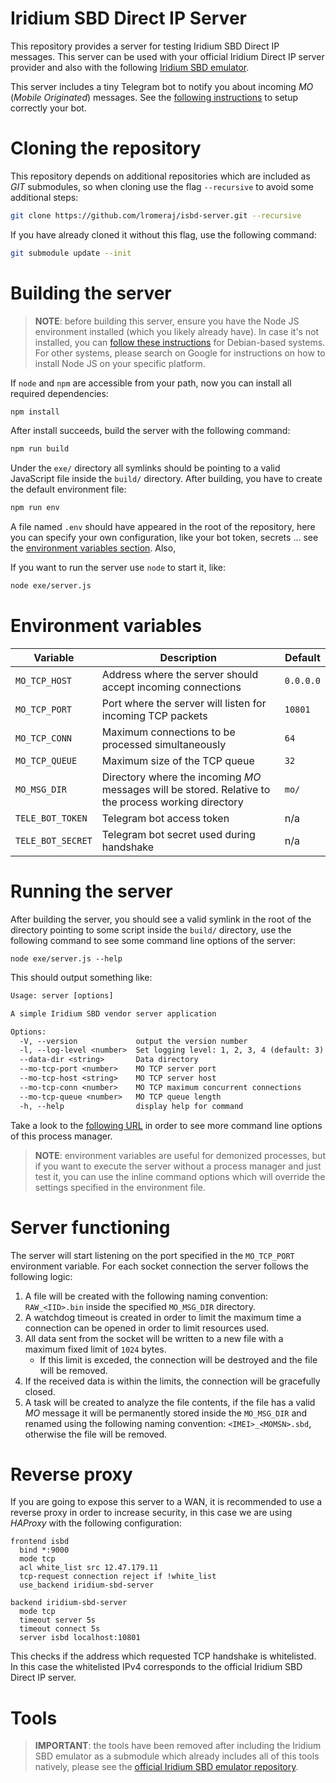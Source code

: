 # Iridium SBD Direct IP Server
This repository provides a server for testing Iridium SBD Direct IP messages. This server can be used with your official Iridium Direct IP server provider and also with the following [Iridium SBD emulator](https://github.com/lromeraj/isbd-emu).

This server includes a tiny Telegram bot to notify you about incoming _MO_ (_Mobile Originated_) messages. See the [following instructions](https://github.com/lromeraj/tele-bot) to setup correctly your bot.

# Cloning the repository

This repository depends on additional repositories which are included as _GIT_ submodules, so when cloning use the flag `--recursive` to avoid some additional steps:
``` bash
git clone https://github.com/lromeraj/isbd-server.git --recursive
```

If you have already cloned it without this flag, use the following command:
``` bash
git submodule update --init
```

# Building the server

> **NOTE**: before building this server, ensure you have the Node JS environment installed (which you likely already have). In case it's not installed, you can [follow these instructions](https://github.com/nodesource/distributions#installation-instructions) for Debian-based systems. For other systems, please search on Google for instructions on how to install Node JS on your specific platform.

If `node` and `npm` are accessible from your path, now you can install all required dependencies:
``` bash
npm install
```

After install succeeds, build the server with the following command:
``` bash
npm run build
```

Under the `exe/` directory all symlinks should be pointing to a valid JavaScript file inside the `build/` directory. After building, you have to create the default environment file:
``` bash
npm run env
```

A file named `.env` should have appeared in the root of the repository, here you can specify your own configuration, like your bot token, secrets ... see the [environment variables section](#environment-variables). Also, 

If you want to run the server use `node` to start it, like:
``` bash
node exe/server.js
```
  
# Environment variables
| Variable | Description | Default |
|----|----|----|
| `MO_TCP_HOST` | Address where the server should accept incoming connections | `0.0.0.0` |
| `MO_TCP_PORT` | Port where the server will listen for incoming TCP packets | `10801` |
| `MO_TCP_CONN` | Maximum connections to be processed simultaneously | `64` |
| `MO_TCP_QUEUE` | Maximum size of the TCP queue | `32` |
| `MO_MSG_DIR` | Directory where the incoming _MO_ messages will be stored. Relative to the process working directory | `mo/` |
| `TELE_BOT_TOKEN` | Telegram bot access token | n/a |
| `TELE_BOT_SECRET` | Telegram bot secret used during handshake | n/a |

# Running the server

After building the server, you should see a valid symlink in the root of the directory pointing to some script inside the `build/` directory, use the following command to see some command line options of the server:
```
node exe/server.js --help
```

This should output something like:
``` txt
Usage: server [options]

A simple Iridium SBD vendor server application

Options:
  -V, --version             output the version number
  -l, --log-level <number>  Set logging level: 1, 2, 3, 4 (default: 3)
  --data-dir <string>       Data directory
  --mo-tcp-port <number>    MO TCP server port
  --mo-tcp-host <string>    MO TCP server host
  --mo-tcp-conn <number>    MO TCP maximum concurrent connections
  --mo-tcp-queue <number>   MO TCP queue length
  -h, --help                display help for command
```

Take a look to the [following URL](https://pm2.keymetrics.io/docs/usage/process-management/) in order to see more command line options of this process manager.

> **NOTE**: environment variables are useful for demonized processes, but if you want to execute the server without a process manager and just test it, you can use the inline command options which will override the settings specified in the environment file.

# Server functioning

The server will start listening on the port specified in the `MO_TCP_PORT` environment variable. For each socket connection the server follows the following logic:
  1. A file will be created with the following naming convention: `RAW_<IID>.bin` inside the specified `MO_MSG_DIR` directory.
  2. A watchdog timeout is created in order to limit the maximum time a connection can be opened in order to limit resources used.
  3. All data sent from the socket will be written to a new file with a maximum fixed limit of `1024` bytes. 
      - If this limit is exceded, the connection will be destroyed and the file will be removed.
  4. If the received data is within the limits, the connection will be gracefully closed.
  5. A task will be created to analyze the file contents, if the file has a valid _MO_ message it will be permanently stored inside the `MO_MSG_DIR` and renamed using the following naming convention: `<IMEI>_<MOMSN>.sbd`, otherwise the file will be removed.

# Reverse proxy
If you are going to expose this server to a WAN, it is recommended to use a reverse proxy in order to increase security, in this case we are using *HAProxy* with the following configuration:

``` config
frontend isbd
  bind *:9000
  mode tcp
  acl white_list src 12.47.179.11
  tcp-request connection reject if !white_list
  use_backend iridium-sbd-server

backend iridium-sbd-server
  mode tcp
  timeout server 5s
  timeout connect 5s
  server isbd localhost:10801
```

This checks if the address which requested TCP handshake is whitelisted. In this case the whitelisted IPv4 corresponds to the official Iridium SBD Direct IP server.

# Tools

> **IMPORTANT**: the tools have been removed after including the Iridium SBD emulator as a submodule which already includes all of this tools natively, please see the [official Iridium SBD emulator repository](https://github.com/lromeraj/isbd-emu).